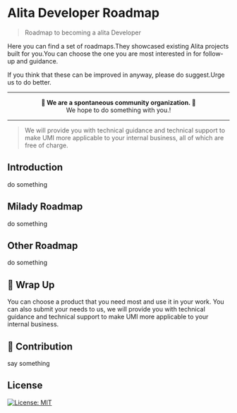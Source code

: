 # Alita Developer Roadmap
> Roadmap to becoming a alita Developer

Here you can find a set of roadmaps.They showcased existing Alita projects built for you.You can choose the one you are most interested in for follow-up and guidance.

If you think that these can be improved in anyway, please do suggest.Urge us to do better.

***
<p align="center"><b> 🎉 We are a spontaneous community organization. 🎉 </b><br>We hope to do something with you.!</p>

***

> We will provide you with technical guidance and technical support to make UMI more applicable to your internal business, all of which are free of charge.

## Introduction

do something

## Milady Roadmap

do something

## Other Roadmap

do something

## 🚦 Wrap Up

You can choose a product that you need most and use it in your work. You can also submit your needs to us, we will provide you with technical guidance and technical support to make UMI more applicable to your internal business.

## 🙌 Contribution

say something

## License

[![License: MIT](https://img.shields.io/github/license/alitajs/roadmap)](https://img.shields.io/github/license/alitajs/roadmap)

